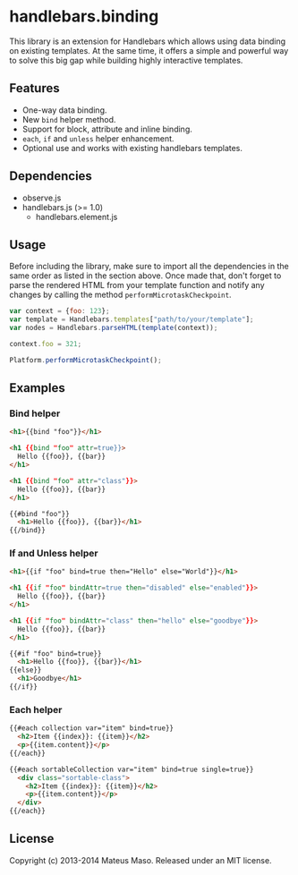 handlebars.binding
==================

This library is an extension for Handlebars which allows using data binding on existing templates. At the same time, it offers a simple and powerful way to solve this big gap while building highly interactive templates.

## Features

* One-way data binding.
* New ```bind``` helper method.
* Support for block, attribute and inline binding.
* ```each```, ```if``` and ```unless``` helper enhancement.
* Optional use and works with existing handlebars templates.

## Dependencies

* observe.js
* handlebars.js (>= 1.0)
  * handlebars.element.js

## Usage

Before including the library, make sure to import all the dependencies in the same order as listed in the section above. Once made that, don't forget to parse the rendered HTML from your template function and notify any changes by calling the method ```performMicrotaskCheckpoint```.

```javascript
var context = {foo: 123};
var template = Handlebars.templates["path/to/your/template"];
var nodes = Handlebars.parseHTML(template(context));

context.foo = 321;

Platform.performMicrotaskCheckpoint();
```

## Examples

### Bind helper

```html
<h1>{{bind "foo"}}</h1>

<h1 {{bind "foo" attr=true}}>
  Hello {{foo}}, {{bar}}
</h1>

<h1 {{bind "foo" attr="class"}}>
  Hello {{foo}}, {{bar}}
</h1>

{{#bind "foo"}}
  <h1>Hello {{foo}}, {{bar}}</h1>
{{/bind}}
```

### If and Unless helper

```html
<h1>{{if "foo" bind=true then="Hello" else="World"}}</h1>

<h1 {{if "foo" bindAttr=true then="disabled" else="enabled"}}>
  Hello {{foo}}, {{bar}}
</h1>

<h1 {{if "foo" bindAttr="class" then="hello" else="goodbye"}}>
  Hello {{foo}}, {{bar}}
</h1>

{{#if "foo" bind=true}}
  <h1>Hello {{foo}}, {{bar}}</h1>
{{else}}
  <h1>Goodbye</h1>
{{/if}}
```

### Each helper

```html
{{#each collection var="item" bind=true}}
  <h2>Item {{index}}: {{item}}</h2>
  <p>{{item.content}}</p>
{{/each}}

{{#each sortableCollection var="item" bind=true single=true}}
  <div class="sortable-class">
    <h2>Item {{index}}: {{item}}</h2>
    <p>{{item.content}}</p>
  </div>
{{/each}}
```

## License

Copyright (c) 2013-2014 Mateus Maso. Released under an MIT license.
